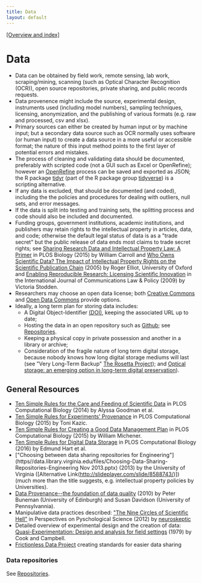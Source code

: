```yaml
---
title: Data
layout: default
---
```


[[Overview and index]](index.html)


# Data
- Data can be obtained by field work, remote sensing, lab work, scraping/mining,
  scanning (such as Optical Character Recognition (OCR)), open source
  repositories, private sharing, and public records requests.
- Data provenence might include the source, experimental design, instruments used
  (including model numbers), sampling techniques, licensing, anonymization, and
  the publishing of various formats (e.g. raw and processed, csv and xlsx).
- Primary sources can either be created by human input or by machine input; but
  a secondary data source such as OCR normally uses software (or human input) to
  create a data source in a more useful or accessible format; the nature of this
  input method points to the first layer of potential errors and mistakes.
- The process of cleaning and validating data should be documented, preferably
  with scripted code (not a GUI such as Excel or OpenRefine); however an
  [OpenRefine](http://openrefine.org/) process can be saved and exported as JSON; the R package [tidyr](http://tidyr.tidyverse.org/) (part of the R package group [tidyverse](http://tidyverse.org/)) is a scripting alternative.
- If any data is excluded, that should be documented (and coded), including the
  the policies and procedures for dealing with outliers, null sets, and error
  messages.
- If the data is split into testing and training sets, the splitting process and
  code should also be included and documented.
- Funding groups, government institutions, academic institutions, and publishers
  may retain rights to the intellectual property in articles, data, and code;
  otherwise the default legal status of data is as a "trade secret" but the
  public release of data ends most claims to trade secret rights; see
  [Sharing Research Data and Intellectual Property Law: A Primer](https://www.ncbi.nlm.nih.gov/pmc/articles/PMC4551669/) in PLOS Biology (2015) by William Carroll and
  [Who Owns Scientific Data? The Impact of Intellectual Property Rights on the Scientific Publication Chain](http://www.d.umn.edu/~pschoff/documents/ElliotR05WhoOwnsScientificDatapdf.pdf) (2005) by Roger Elliot, University of Oxford and [Enabling Reproducible Research: Licensing Scientific Innovation](https://web.stanford.edu/~vcs/papers/ijclp-STODDEN-2009.pdf) in the International Journal of Communications Law & Policy (2009) by Victoria Stodden.
- Researchers may choose an open data license; both [Creative Commons](https://creativecommons.org/) and
    [Open Data Commons](http://opendatacommons.org/) provide options.
- Ideally, a long term plan for storing data includes:
  - A Digital Object-Identifier [(DOI)](https://www.doi.org/), keeping the associated URL up to date;
  - Hosting the data in an open repository such as [Github](https://github.com/); see [Repositories](repositories.html).
  - Keeping a physical copy in private possession and another in a library or archive;
  - Consideration of the fragile nature of long term digital storage, because nobody
    knows how long digital storage mediums will last (see "Very Long-Term Backup"
    [The Rosetta Project](http://rosettaproject.org/blog/02008/aug/20/very-long-term-backup/)); and [Optical storage: an emerging option in long-term digital preservation](https://link.springer.com/article/10.1007/s12200-014-0442-2)).

## General Resources
- [Ten Simple Rules for the Care and Feeding of Scientific Data](http://www.ploscompbiol.org/article/info:doi/10.1371/journal.pcbi.1003542) in PLOS Computational Biology (2014) by Alyssa Goodman et al.
- [Ten Simple Rules for Experiments' Provenance](http://journals.plos.org/ploscompbiol/article?id=10.1371/journal.pcbi.1004384) in PLOS Computational Biology (2015) by Toni Kazic.
- [Ten Simple Rules for Creating a Good Data Management Plan](http://journals.plos.org/ploscompbiol/article?id=10.1371/journal.pcbi.1004525) in PLOS Computational Biology (2015) by William Michener.
- [Ten Simple Rules for Digital Data Storage](http://journals.plos.org/ploscompbiol/article?id=10.1371/journal.pcbi.1005097) in PLOS Computational Biology (2016) by Edmund Hart et al.
- ["Choosing between data sharing repositories for Engineering"](https//data.library.virginia.edu/files/Choosing-Data-Sharing-Repositories-Engineering Nov 2013.pptx) (2013) by the University of Virginia ([Alternative Link(http://slideplayer.com/slide/8588743/)]) (much more than the title suggests, e.g. intellectual property policies by Universities).
- [Data Provenance--the foundation of data quality](https://www.sei.cmu.edu/measurement/research/upload/Davidson.pdf) (2010) by Peter Buneman (University of Edinburgh) and Susan Davidson (University of Pennsylvannia).
- Manipulative data practices described: ["The Nine Circles of Scientific Hell"](http://pages.ucsd.edu/~cmckenzie/Neuroskeptic2012Perspectives.pdf) in Perspectives on Pyschological Science (2012) by [neuroskeptic](https://blogs.discovermagazine.com/neuroskeptic/)
- Detailed overview of experimental design and the creation of data:
  [Quasi-Experimentation: Design and analysis for field settings](https://scholar.google.com/citations?view_op=view_citation&hl=en&user=TCpyDZMAAAAJ&citation_for_view=TCpyDZMAAAAJ:0EnyYjriUFMC) (1979) by Cook and Campbell.
- [Frictionless Data Project](http://frictionlessdata.io/) creating standards for easier data sharing

### Data repositories

See [Repositories](repositories.html).
